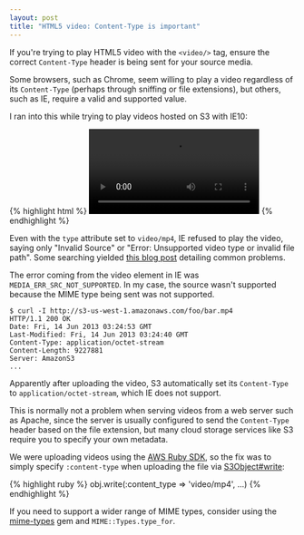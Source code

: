 ```yaml
---
layout: post
title: "HTML5 video: Content-Type is important"
---
```


If you're trying to play HTML5 video with the `<video/>` tag, ensure the correct `Content-Type`
header is being sent for your source media.

Some browsers, such as Chrome, seem willing to play a video regardless of its `Content-Type`
(perhaps through sniffing or file extensions), but others, such as IE, require a valid and supported value.

I ran into this while trying to play videos hosted on S3 with IE10:

{% highlight html %}
<video controls autoplay>
  <source src="http://s3-us-west-1.amazonaws.com/foo/bar.mp4" type="video/mp4" />
</video>
{% endhighlight %}

Even with the `type` attribute set to `video/mp4`, IE refused to play the video, saying only "Invalid Source" or
"Error: Unsupported video type or invalid file path". Some searching yielded
[this blog post](http://blogs.msdn.com/b/thebeebs/archive/2011/07/20/html5-video-not-working-in-ie9-some-tips-to-debug.aspx)
detailing common problems.

The error coming from the video element in IE was `MEDIA_ERR_SRC_NOT_SUPPORTED`. In my case, the source wasn't supported
because the MIME type being sent was not supported.

    $ curl -I http://s3-us-west-1.amazonaws.com/foo/bar.mp4
    HTTP/1.1 200 OK
    Date: Fri, 14 Jun 2013 03:24:53 GMT
    Last-Modified: Fri, 14 Jun 2013 03:24:40 GMT
    Content-Type: application/octet-stream
    Content-Length: 9227881
    Server: AmazonS3
    ...

Apparently after uploading the video, S3 automatically set its `Content-Type` to `application/octet-stream`,
which IE does not support.

This is normally not a problem when serving videos from a web server such as Apache, since the server is usually
configured to send the `Content-Type` header based on the file extension, but many cloud storage services like S3
require you to specify your own metadata.

We were uploading videos using the [AWS Ruby SDK](http://aws.amazon.com/sdkforruby/), so the fix was to simply specify
`:content-type` when uploading the file via
[S3Object#write](http://docs.aws.amazon.com/AWSRubySDK/latest/AWS/S3/S3Object.html#write-instance_method):

{% highlight ruby %}
obj.write(:content_type => 'video/mp4', ...)
{% endhighlight %}

If you need to support a wider range of MIME types, consider using the [mime-types](https://github.com/halostatue/mime-types) gem and `MIME::Types.type_for`.

